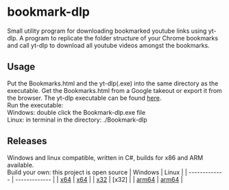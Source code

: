 # bookmark-dlp
Small utility program for downloading bookmarked youtube links using yt-dlp. A program to replicate the folder structure of your Chrome bookmarks and call yt-dlp to download all youtube videos amongst the bookmarks.
## Usage
Put the Bookmarks.html and the yt-dlp(.exe) into the same directory as the executable. Get the Bookmarks.html from a Google takeout or export it from the browser. The yt-dlp executable can be found [here](https://github.com/yt-dlp/yt-dlp#installation).<br/>
Run the executable: <br/>
Windows: double click the Bookmark-dlp.exe file <br/>
Linux: in terminal in the directory: ./Bookmark-dlp

## Releases
Windows and linux compatible, written in C#, builds for x86 and ARM available. <br/>
Build your own: this project is open source
| Windows  | Linux |
| ------------- | ------------- |
| [x64](https://github.com/Neurofibromin/bookmark-dlp/releases/download/latest/bookmark-dlp-3.1.x.exe) | [x64](https://github.com/Neurofibromin/bookmark-dlp/releases/download/latest/bookmark-dlp-linux-x64-3.1.x) |
| [x32](https://github.com/Neurofibromin/bookmark-dlp/releases/download/latest/bookmark-dlp-win-x86-3.1.x.exe) | [x32] |
| [arm64](https://github.com/Neurofibromin/bookmark-dlp/releases/download/latest/bookmark-dlp-win-arm64-3.1.x.exe) | [arm64](https://github.com/Neurofibromin/bookmark-dlp/releases/download/latest/bookmark-dlp-linux-arm64-3.1.x) |
